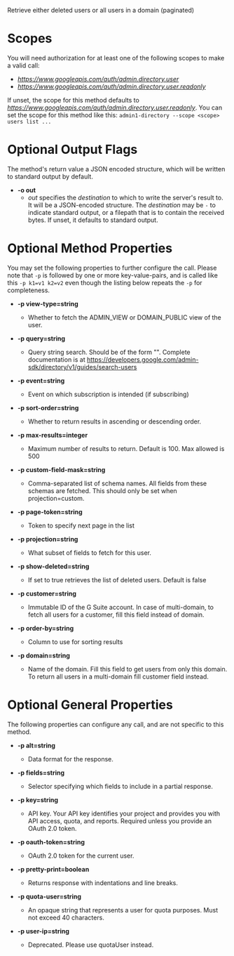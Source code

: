 Retrieve either deleted users or all users in a domain (paginated)
# Scopes

You will need authorization for at least one of the following scopes to make a valid call:

* *https://www.googleapis.com/auth/admin.directory.user*
* *https://www.googleapis.com/auth/admin.directory.user.readonly*

If unset, the scope for this method defaults to *https://www.googleapis.com/auth/admin.directory.user.readonly*.
You can set the scope for this method like this: `admin1-directory --scope <scope> users list ...`

# Optional Output Flags

The method's return value a JSON encoded structure, which will be written to standard output by default.

* **-o out**
    - *out* specifies the *destination* to which to write the server's result to.
      It will be a JSON-encoded structure.
      The *destination* may be `-` to indicate standard output, or a filepath that is to contain the received bytes.
      If unset, it defaults to standard output.
# Optional Method Properties

You may set the following properties to further configure the call. Please note that `-p` is followed by one 
or more key-value-pairs, and is called like this `-p k1=v1 k2=v2` even though the listing below repeats the
`-p` for completeness.

* **-p view-type=string**
    - Whether to fetch the ADMIN_VIEW or DOMAIN_PUBLIC view of the user.

* **-p query=string**
    - Query string search. Should be of the form &#34;&#34;. Complete documentation is at https://developers.google.com/admin-sdk/directory/v1/guides/search-users

* **-p event=string**
    - Event on which subscription is intended (if subscribing)

* **-p sort-order=string**
    - Whether to return results in ascending or descending order.

* **-p max-results=integer**
    - Maximum number of results to return. Default is 100. Max allowed is 500

* **-p custom-field-mask=string**
    - Comma-separated list of schema names. All fields from these schemas are fetched. This should only be set when projection=custom.

* **-p page-token=string**
    - Token to specify next page in the list

* **-p projection=string**
    - What subset of fields to fetch for this user.

* **-p show-deleted=string**
    - If set to true retrieves the list of deleted users. Default is false

* **-p customer=string**
    - Immutable ID of the G Suite account. In case of multi-domain, to fetch all users for a customer, fill this field instead of domain.

* **-p order-by=string**
    - Column to use for sorting results

* **-p domain=string**
    - Name of the domain. Fill this field to get users from only this domain. To return all users in a multi-domain fill customer field instead.

# Optional General Properties

The following properties can configure any call, and are not specific to this method.

* **-p alt=string**
    - Data format for the response.

* **-p fields=string**
    - Selector specifying which fields to include in a partial response.

* **-p key=string**
    - API key. Your API key identifies your project and provides you with API access, quota, and reports. Required unless you provide an OAuth 2.0 token.

* **-p oauth-token=string**
    - OAuth 2.0 token for the current user.

* **-p pretty-print=boolean**
    - Returns response with indentations and line breaks.

* **-p quota-user=string**
    - An opaque string that represents a user for quota purposes. Must not exceed 40 characters.

* **-p user-ip=string**
    - Deprecated. Please use quotaUser instead.
